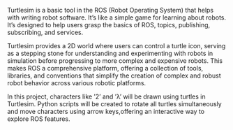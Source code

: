 Turtlesim is a basic tool in the ROS (Robot Operating System) that helps with writing robot software. It’s like a simple game for learning about robots. It’s designed to help users grasp the basics of ROS, topics, publishing, subscribing, and services. 

Turtlesim provides a 2D world where users can control a turtle icon, serving as a stepping stone for understanding and experimenting with robots in simulation before progressing to more complex and expensive robots. This makes ROS a comprehensive platform, offering a collection of tools, libraries, and conventions that simplify the creation of complex and robust robot behavior across various robotic platforms. 

In this project, characters like ’2’ and ’λ’ will be drawn using turtles in Turtlesim. Python scripts will be created to rotate all turtles simultaneously and move characters using arrow keys,offering an interactive way to explore ROS features.
